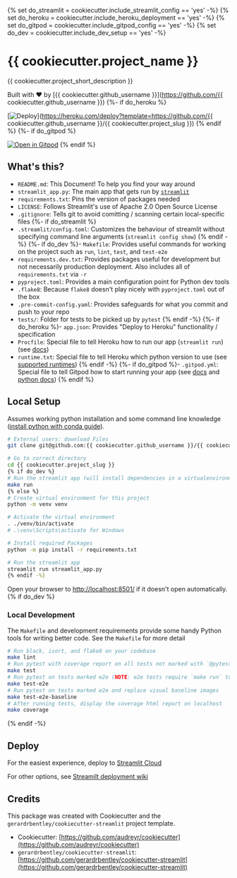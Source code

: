 {% set do_streamlit = cookiecutter.include_streamlit_config == 'yes' -%}
{% set do_heroku = cookiecutter.include_heroku_deployment == 'yes' -%}
{% set do_gitpod = cookiecutter.include_gitpod_config == 'yes' -%}
{% set do_dev = cookiecutter.include_dev_setup == 'yes' -%}

# {{ cookiecutter.project_name }}

{{ cookiecutter.project_short_description }}

Built with ❤️ by [{{ cookiecutter.github_username }}](https://github.com/{{ cookiecutter.github_username }})
{%- if do_heroku %}

[![Deploy](https://www.herokucdn.com/deploy/button.svg)](https://heroku.com/deploy?template=https://github.com/{{ cookiecutter.github_username }}/{{ cookiecutter.project_slug }})
{% endif %}
{%- if do_gitpod %}

<a href="https://gitpod.io/#https://github.com/{{ cookiecutter.github_username }}/{{ cookiecutter.project_slug }}" rel="nofollow noopener noreferrer" target="_blank" class="after:hidden"><img src="https://gitpod.io/button/open-in-gitpod.svg" alt="Open in Gitpod"></a>
{% endif %}

## What's this?

- `README.md`: This Document! To help you find your way around
- `streamlit_app.py`: The main app that gets run by [`streamlit`](https://docs.streamlit.io/)
- `requirements.txt`: Pins the version of packages needed
- `LICENSE`: Follows Streamlit's use of Apache 2.0 Open Source License
- `.gitignore`: Tells git to avoid comitting / scanning certain local-specific files
{%- if do_streamlit %}
- `.streamlit/config.toml`: Customizes the behaviour of streamlit without specifying command line arguments (`streamlit config show`)
{% endif -%}
{%- if do_dev %}- `Makefile`: Provides useful commands for working on the project such as `run`, `lint`, `test`, and `test-e2e`
- `requirements.dev.txt`: Provides packages useful for development but not necessarily production deployment. Also includes all of `requirements.txt` via `-r`
- `pyproject.toml`: Provides a main configuration point for Python dev tools
- `.flake8`: Because `flake8` doesn't play nicely with `pyproject.toml` out of the box
- `.pre-commit-config.yaml`: Provides safeguards for what you commit and push to your repo
- `tests/`: Folder for tests to be picked up by `pytest`
{% endif -%}
{%- if do_heroku %}- `app.json`: Provides "Deploy to Heroku" functionality / specification
- `Procfile`: Special file to tell Heroku how to run our app (`streamlit run`) (see [docs](https://devcenter.heroku.com/articles/procfile))
- `runtime.txt`: Special file to tell Heroku which python version to use (see [supported runtimes](https://devcenter.heroku.com/articles/python-support#supported-runtimes))
{% endif -%}
{%- if do_gitpod %}- `.gitpod.yml`: Special file to tell Gitpod how to start running your app (see [docs](https://www.gitpod.io/docs/config-gitpod-file) and [python docs](https://www.gitpod.io/docs/languages/python))
{% endif %}
## Local Setup

Assumes working python installation and some command line knowledge ([install python with conda guide](https://tech.gerardbentley.com/python/beginner/2022/01/29/install-python.html)).

```sh
# External users: download Files
git clone git@github.com:{{ cookiecutter.github_username }}/{{ cookiecutter.project_slug }}.git

# Go to correct directory
cd {{ cookiecutter.project_slug }}
{% if do_dev %}
# Run the streamlit app (will install dependencies in a virtualenvironment in the folder venv)
make run
{% else %}
# Create virtual environment for this project
python -m venv venv

# Activate the virtual environment
. ./venv/bin/activate
# .\venv\Scripts\activate for Windows

# Install required Packages
python -m pip install -r requirements.txt

# Run the streamlit app
streamlit run streamlit_app.py
{% endif -%}
```

Open your browser to [http://localhost:8501/](http://localhost:8501/) if it doesn't open automatically.
{% if do_dev %}
### Local Development

The `Makefile` and development requirements provide some handy Python tools for writing better code.
See the `Makefile` for more detail

```sh
# Run black, isort, and flake8 on your codebase
make lint
# Run pytest with coverage report on all tests not marked with `@pytest.mark.e2e`
make test
# Run pytest on tests marked e2e (NOTE: e2e tests require `make run` to be running in a separate terminal)
make test-e2e
# Run pytest on tests marked e2e and replace visual baseline images
make test-e2e-baseline
# After running tests, display the coverage html report on localhost
make coverage
```
{% endif -%}
## Deploy

For the easiest experience, deploy to [Streamlit Cloud](https://streamlit.io/cloud)

For other options, see [Streamilt deployment wiki](https://discuss.streamlit.io/t/streamlit-deployment-guide-wiki/5099)

## Credits

This package was created with Cookiecutter and the `gerardrbentley/cookiecutter-streamlit` project template.

- Cookiecutter: [https://github.com/audreyr/cookiecutter](https://github.com/audreyr/cookiecutter)
- `gerardrbentley/cookiecutter-streamlit`: [https://github.com/gerardrbentley/cookiecutter-streamlit](https://github.com/gerardrbentley/cookiecutter-streamlit)
